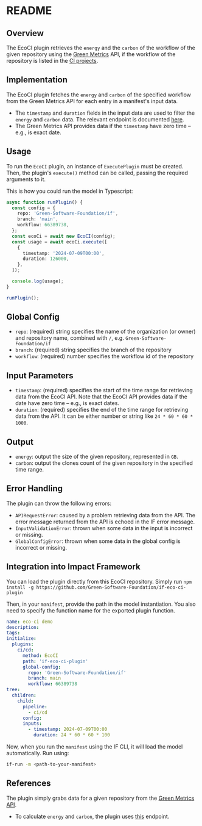 # README

## Overview

The EcoCI plugin retrieves the `energy` and the `carbon` of the workflow of the given repository using the [Green Metrics](https://metrics.green-coding.io/index.html) API, if the workflow of the repository is listed in the [CI projects](https://metrics.green-coding.io/ci-index.html).

## Implementation

The EcoCI plugin fetches the `energy` and `carbon` of the specified workflow from the Green Metrics API for each entry in a manifest's input data.

- The `timestamp` and `duration` fields in the input data are used to filter the `energy` and `carbon` data. The relevant endpoint is documented [here](https://api.green-coding.io/docs).
- The Green Metrics API provides data if the `timestamp` have zero time – e.g., is exact date.

## Usage

To run the `EcoCI` plugin, an instance of `ExecutePlugin` must be created. Then, the plugin's `execute()` method can be called, passing the required arguments to it.

This is how you could run the model in Typescript:

```typescript
async function runPlugin() {
  const config = {
    repo: 'Green-Software-Foundation/if',
    branch: 'main',
    workflow: 66389738,
  };
  const ecoCi = await new EcoCI(config);
  const usage = await ecoCi.execute([
    {
      timestamp: '2024-07-09T00:00',
      duration: 126000,
    },
  ]);

  console.log(usage);
}

runPlugin();
```

## Global Config

- `repo`: (required) string specifies the name of the organization (or owner) and repository name, combined with `/`, e.g. `Green-Software-Foundation/if`
- `branch`: (required) string specifies the branch of the repository
- `workflow`: (required) number specifies the workflow id of the repository

## Input Parameters

- `timestamp`: (required) specifies the start of the time range for retrieving data from the EcoCI API. Note that the EcoCI API provides data if the date have zero time – e.g., is exact dates.
- `duration`: (required) specifies the end of the time range for retrieving data from the API. It can be either number or string like `24 * 60 * 60 * 1000`.

## Output

- `energy`: output the size of the given repository, represented in `GB`.
- `carbon`: output the clones count of the given repository in the specified time range.

## Error Handling

The plugin can throw the following errors:

- `APIRequestError`: caused by a problem retrieving data from the API. The error message returned from the API is echoed in the IF error message.
- `InputValidationError`: thrown when some data in the input is incorrect or missing.
- `GlobalConfigError`: thrown when some data in the global config is incorrect or missing.

## Integration into Impact Framework

You can load the plugin directly from this EcoCI repository. Simply run `npm install -g https://github.com/Green-Software-Foundation/if-eco-ci-plugin`

Then, in your `manifest`, provide the path in the model instantiation. You also need to specify the function name for the exported plugin function.

```yaml
name: eco-ci demo
description:
tags:
initialize:
  plugins:
    ci/cd:
      method: EcoCI
      path: 'if-eco-ci-plugin'
      global-config:
        repo: 'Green-Software-Foundation/if'
        branch: main
        workflow: 66389738
tree:
  children:
    child:
      pipeline:
        - ci/cd
      config:
      inputs:
        - timestamp: 2024-07-09T00:00
          duration: 24 * 60 * 60 * 100
```

Now, when you run the `manifest` using the IF CLI, it will load the model automatically. Run using:

```sh
if-run -m <path-to-your-manifest>
```

## References

The plugin simply grabs data for a given repository from the [Green Metrics API](metrics.green-coding.io).

- To calculate `energy` and `carbon`, the plugin uses [this](https://api.green-coding.io/docs#/default/get_ci_measurements_v1_ci_measurements_get) endpoint.
